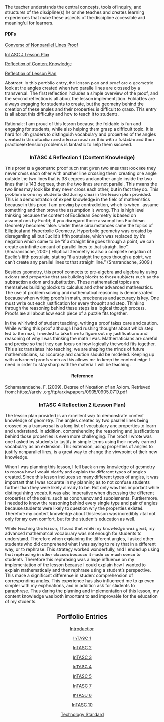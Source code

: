 <p>The teacher understands the central concepts, tools of inquiry, and structures of the discipline(s) he or she teaches and creates learning experiences that make these aspects of the discipline accessible and meaningful for learners.</p>
<h4>PDFs</h4>
<p><a href="Converse%20of%20Nonparallel%20lines%20proof.pdf">Converse of Nonparallel Lines Proof</a></p>
<p><a href="6-6%20Parallel%20lines%20GT%20Lesson%20Plan.pdf">InTASC 4 Lesson Plan</a></p>
<p><a href="InTASC%204%20Reflection%201.pdf">Reflection of Content Knowledge</a></p>
<p><a href="InTASC%204%20Reflection%202.pdf">Reflection of Lesson Plan</a></p>

<p>Abstract: In this portfolio entry, the lesson plan and proof are a geometric look at the angles created when two parallel lines are crossed by a transversal. The first reflection includes a simple overview of the proof, and the second reflection is all about the lesson implementation. Foldables are always engaging for students to create, but the geometry behind the creation of these angles and their properties is difficult to grasp. This entry is all about this difficulty and how to teach it to students.</p>
<p>Rationale: I am proud of this lesson because the foldable is fun and engaging for students, while also helping them grasp a difficult topic. It is hard for 6th graders to distinguish vocabulary and properties of the angles created in this situation and a lesson such as this with a foldable and then practice/extension problems is fantastic to help them succeed.</p>
<h3 align="center">InTASC 4 Reflection 1 (Content Knowledge)</h3>
<p>This proof is a geometric proof such that given two lines that look like they never cross each other with another line crossing them; creating one angle outside the two lines that is 38 degrees and another angle inside the two lines that is 143 degrees, then the two lines are not parallel. This means the two lines may look like they never cross each other, but in fact they do. This problem is one my students did during class in the lesson plan provided. This is a demonstration of expert knowledge in the field of mathematics because in this proof I am proving by contradiction, which is when I assume something and then prove the assumption is wrong. This is high level thinking because the content of Euclidean Geometry is based on assumptions by Euclid; if you disregard those assumptions Euclidean Geometry becomes false. Under these circumstances came the topics of Elliptical and Hyperbolic Geometry. Hyperbolic geometry was created by disregarding all but Euclid’s fifth postulate, which was replaced by it’s negation which came to be “if a straight line goes through a point, we can create an infinite amount of parallel lines to that straight line”. (Smarandache, 2009.) Elliptical Geometry is also a complete negation of Euclid’s fifth postulate, stating “if a straight line goes through a point, we can’t create any parallel lines to that straight line.” (Smarandache, 2009.)</p>
<p>Besides geometry, this proof connects to pre-algebra and algebra by using axioms and properties that are building blocks to those subjects such as the subtraction axiom and substitution. These mathematical topics are themselves building blocks to calculus and other advanced mathematics. The use of problem solving and mathematical reasoning is demonstrated because when writing proofs in math, preciseness and accuracy is key. One must write out each justification for every thought and step. Thinking through the reasoning behind these steps is a logical though process. Proofs are all about how each piece of a puzzle fits together. </p>
<p>In the whirlwind of student teaching, writing a proof takes care and caution. While writing this proof although I had rushing thoughts about which step led to the next, I needed to take time to figure out my justifications and reasoning of why I was thinking the math I was. Mathematicians are careful and precise so that they can focus on how logically the world fits together. This also translates into teaching; we are shaping the minds of future mathematicians, so accuracy and caution should be modeled. Keeping up with advanced proofs such as this allows me to keep the content edge I need in order to stay sharp with the material I will be teaching. </p>
<h4 align="center">Reference</h4>
<p>Schamarandache, F. (2009). Degree of Negation of an Axiom. Retrieved from: https://arxiv .org/ftp/arxiv/papers/0905/0905.0719.pdf </p>
<h3 align="center">InTASC 4 Reflection 2 (Lesson Plan)</h3>
<p>The lesson plan provided is an excellent way to demonstrate content knowledge of geometry. The angles created by two parallel lines being crossed by a transversal is a long list of vocabulary and properties to learn and understand. In addition, comprehending the reasoning and justifications behind those properties is even more challenging. The proof I wrote was one I asked by students to justify in simple terms using their newly learned vocabulary as an extension. This extension, using properties of angles to justify nonparallel lines, is a great way to change the viewpoint of their new knowledge.</p>
<p>When I was planning this lesson, I fell back on my knowledge of geometry to reason how I would clarify and explain the different types of angles created. Since this lesson includes so many different types of angles, it was important that I was accurate in my planning as to not confuse students further than they were likely already to be. Not only was this important while distinguishing vocab, it was also imperative when discussing the different properties of the pairs, such as congruency and supplements. Furthermore, I needed to know the reasoning behind every single type and pair of angles because students were likely to question why the properties existed. Therefore my content knowledge about this lesson was incredibly vital not only for my own comfort, but for the student’s education as well.</p>
<p>While teaching the lesson, I found that while my knowledge was great, my advanced mathematical vocabulary was not enough for students to understand. Therefore when explaining the different angles, I asked other students who did comprehend what I was saying to relay that in a different way, or to rephrase. This strategy worked wonderfully, and I ended up using that rephrasing in other classes because it made so much sense to students. Therefore this rephrasing was a huge influence on my implementation of the lesson because I could explain how I wanted to explain mathematically and then rephrase using a student’s perspective. This made a significant difference in student comprehension of corresponding angles. This experience has also influenced me to go even simpler with my explanations, and in addition ask for students to paraphrase. Thus during the planning and implementation of this lesson, my content knowledge was both important to and improvable for the education of my students.</p>


<h2 align="center">Portfolio Entries</h2>
<p align="center"><a href="https://etrumble.github.io/Emily-Trumble-Portfolio/">Introduction</a></p>
<p align="center"><a href="https://etrumble.github.io/InTASC_1/">InTASC 1</a></p>
<p align="center"><a href="https://etrumble.github.io/InTASC_2/">InTASC 2</a></p>
<p align="center"><a href="https://etrumble.github.io/InTASC_3/">InTASC 3</a></p>
<p align="center"><a href="https://etrumble.github.io/InTASC_4/">InTASC 4</a></p>
<p align="center"><a href="https://etrumble.github.io/InTASC_5/">InTASC 5</a></p>
<p align="center"><a href="https://etrumble.github.io/InTASC_7/">InTASC 7</a></p>
<p align="center"><a href="https://etrumble.github.io/InTASC_8/">InTASC 8</a></p>
<p align="center"><a href="https://etrumble.github.io/InTASC_10/">InTASC 10</a></p>
<p align="center"><a href="https://etrumble.github.io/Technology_Standard/">Technology Standard</a></p>
